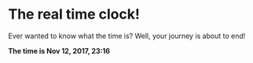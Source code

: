 # The real time clock!

Ever wanted to know what the time is? Well, your journey is about to end!

**The time is Nov 12, 2017, 23:16**